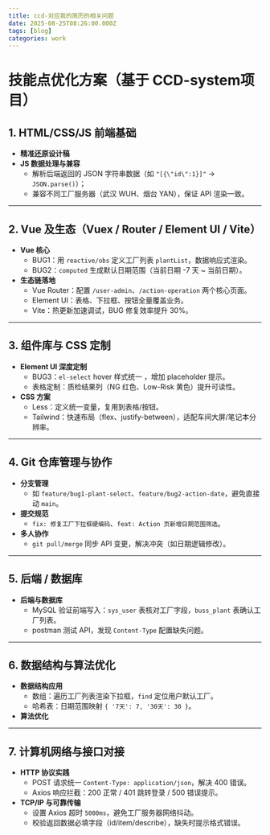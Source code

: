 ```yaml
---
title: ccd-对应我的简历的相关问题
date: 2025-08-25T08:26:00.000Z
tags: [blog]
categories: work
---
```


# 技能点优化方案（基于 CCD-system项目）

## 1. HTML/CSS/JS 前端基础

- **精准还原设计稿**
- **JS 数据处理与兼容**
  - 解析后端返回的 JSON 字符串数据（如 `"[{\"id\":1}]"` → `JSON.parse()`）；
  - 兼容不同工厂服务器（武汉 WUH、烟台 YAN），保证 API 渲染一致。

------

## 2. Vue 及生态（Vuex / Router / Element UI / Vite）

- **Vue 核心**
  - BUG1：用 `reactive/obs` 定义工厂列表 `plantList`，数据响应式渲染。
  - BUG2：`computed` 生成默认日期范围（当前日期 -7 天 ~ 当前日期）。
- **生态链落地**
  - Vue Router：配置 `/user-admin`、`/action-operation` 两个核心页面。
  - Element UI：表格、下拉框、按钮全量覆盖业务。
  - Vite：热更新加速调试，BUG 修复效率提升 30%。

------

## 3. 组件库与 CSS 定制

- **Element UI 深度定制**
  - BUG3：`el-select` hover 样式统一 ，增加 placeholder 提示。
  - 表格定制：质检结果列（NG 红色、Low-Risk 黄色）提升可读性。
- **CSS 方案**
  - Less：定义统一变量，复用到表格/按钮。
  - Tailwind：快速布局（flex、justify-between），适配车间大屏/笔记本分辨率。

------

## 4. Git 仓库管理与协作

- **分支管理**
  - 如 `feature/bug1-plant-select`、`feature/bug2-action-date`，避免直接动 `main`。
- **提交规范**
  - `fix: 修复工厂下拉框硬编码`、`feat: Action 页新增日期范围筛选`。
- **多人协作**
  - `git pull/merge` 同步 API 变更，解决冲突（如日期逻辑修改）。

------

## 5. 后端 / 数据库 

- **后端与数据库**
  - MySQL 验证前端写入：`sys_user` 表核对工厂字段，`buss_plant` 表确认工厂列表。
  - postman 测试 API，发现 `Content-Type` 配置缺失问题。

------

## 6. 数据结构与算法优化

- **数据结构应用**
  - 数组：遍历工厂列表渲染下拉框，`find` 定位用户默认工厂。
  - 哈希表：日期范围映射 `{ '7天': 7, '30天': 30 }`。
- **算法优化**

------

## 7. 计算机网络与接口对接

- **HTTP 协议实践**
  - POST 请求统一 `Content-Type: application/json`，解决 400 错误。
  - Axios 响应拦截：200 正常 / 401 跳转登录 / 500 错误提示。
- **TCP/IP 与可靠传输**
  - 设置 Axios 超时 `5000ms`，避免工厂服务器网络抖动。
  - 校验返回数据必填字段（id/item/describe），缺失时提示格式错误。
